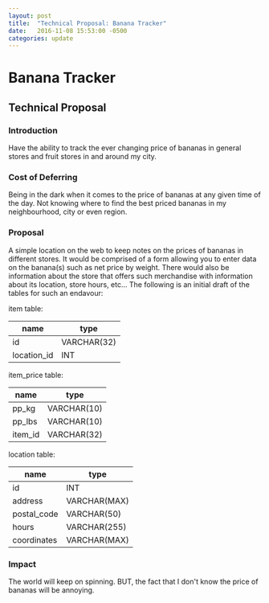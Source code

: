 ```yaml
---
layout: post
title:  "Technical Proposal: Banana Tracker"
date:   2016-11-08 15:53:00 -0500
categories: update
---
```

# Banana Tracker
## Technical Proposal

### Introduction
Have the ability to track the ever changing price of bananas in general stores and fruit stores in and around my city.

### Cost of Deferring
Being in the dark when it comes to the price of bananas at any given time of the day. Not knowing where to find the best priced bananas in my neighbourhood, city or even region.

### Proposal
A simple location on the web to keep notes on the prices of bananas in different stores. It would be comprised of a form allowing you to enter data on the banana(s) such as net price by weight. There would also be information about the store that offers such merchandise with information about its location, store hours, etc...
The following is an initial draft of the tables for such an endavour:

item table:

| name        | type    |
|-------------|---------|
| id          | VARCHAR(32) |
| location_id | INT     |

item_price table:

| name    | type    |
|---------|---------|
| pp_kg   | VARCHAR(10) |
| pp_lbs  | VARCHAR(10) |
| item_id | VARCHAR(32) |

location table:

| name        | type         |
|-------------|--------------|
| id          | INT          |
| address     | VARCHAR(MAX) |
| postal_code | VARCHAR(50)  |
| hours       | VARCHAR(255) |
| coordinates | VARCHAR(MAX) |

### Impact
The world will keep on spinning. BUT, the fact that I don't know the price of bananas will be annoying.
